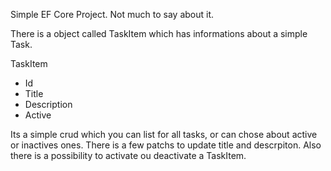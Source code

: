 Simple EF Core Project. Not much to say about it.

There is a object called TaskItem which has informations about a simple Task.

TaskItem 
  - Id
  - Title
  - Description
  - Active


Its a simple crud which you can list for all tasks, or can chose about active or inactives ones.
There is a few patchs to update title and descrpiton. Also there is a possibility to activate ou deactivate a TaskItem.

